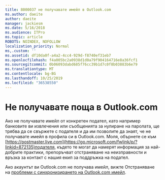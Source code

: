```yaml
---
title: 8000037 не получавате имейл в Outlook.com
ms.author: daeite
author: daeite
manager: jackiesm
ms.date: 5/16/2018
ms.audience: ITPro
ms.topic: article
ROBOTS: NOINDEX, NOFOLLOW
localization_priority: Normal
ms,.custom: ''
ms.assetid: df10da0f-a4a2-4cc4-929d-f8740ef31eb7
ms.openlocfilehash: f4a005bc2a0938d1d0a79f904164716e8a36fcf1
ms.sourcegitcommit: 0b06093dabd685f76cc39b1d7c0f8b03883b6e79
ms.translationtype: MT
ms.contentlocale: bg-BG
ms.lasthandoff: 10/25/2019
ms.locfileid: "36538550"
---
```

# <a name="not-receiving-mail-in-outlookcom"></a>Не получавате поща в Outlook.com

Ако не получавате имейл от конкретен подател, като например банковите ви извлечения или съобщенията за нулиране на паролата, ще трябва да се свържете с подателя и да им позволите да знаят, че не получавате имейл в профила си в Outlook.com. Моля, обърнете се към [https://postmaster.live.com](https://go.microsoft.com/fwlink/p/?linkid=872135)подателя, където те могат да намерят информация за най-добрите практики, препоръчват отстраняване на неизправности и връзка за контакт с нашия екип за поддръжка на подател.
  
Ако акаунтът ви Outlook.com не получава имейл, вижте Отстраняване на [проблеми с синхронизирането на Outlook.com имейл](https://go.microsoft.com/fwlink/p/?linkid=874363).
  

